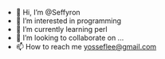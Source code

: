 - 👋 Hi, I’m @Seffyron
- 👀 I’m interested in programming
- 🌱 I’m currently learning perl
- 💞️ I’m looking to collaborate on ...
- 📫 How to reach me yosseflee@gmail.com

<!---
Seffyron/Seffyron is a ✨ special ✨ repository because its `README.md` (this file) appears on your GitHub profile.
You can click the Preview link to take a look at your changes.
--->
